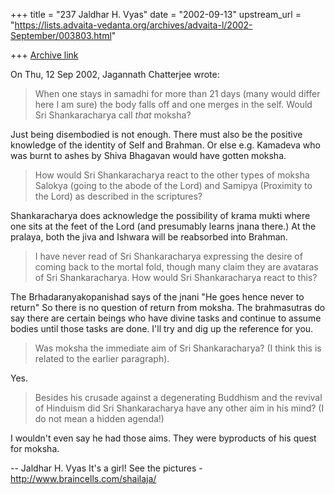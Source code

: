 +++
title = "237 Jaldhar H. Vyas"
date = "2002-09-13"
upstream_url = "https://lists.advaita-vedanta.org/archives/advaita-l/2002-September/003803.html"

+++
[Archive link](https://lists.advaita-vedanta.org/archives/advaita-l/2002-September/003803.html)

On Thu, 12 Sep 2002, Jagannath Chatterjee wrote:

> When one stays in samadhi for more than 21 days (many
> would differ here I am sure) the body falls off and
> one merges in the self. Would Sri Shankaracharya call
> *that* moksha?
>

Just being disembodied is not enough.  There must also be the positive
knowledge of the identity of Self and Brahman.  Or else e.g. Kamadeva who
was burnt to ashes by Shiva Bhagavan would have gotten moksha.

> How would Sri Shankaracharya react to the other types
> of moksha Salokya (going to the abode of the Lord) and
> Samipya (Proximity to the Lord) as described in the
> scriptures?
>

Shankaracharya does acknowledge the possibility of krama mukti where one
sits at the feet of the Lord (and presumably learns jnana there.)  At the
pralaya, both the jiva and Ishwara will be reabsorbed into Brahman.

> I have never read of Sri Shankaracharya expressing the
> desire of coming back to the mortal fold, though many
> claim they are avataras of Sri Shankaracharya. How
> would Sri Shankaracharya react to this?
>

The Brhadaranyakopanishad says of the jnani "He goes hence never to
return"  So there is no question of return from moksha.  The brahmasutras
do say there are certain beings who have divine tasks and continue to
assume bodies until those tasks are done.  I'll try and dig up the
reference for you.

> Was moksha the immediate aim of Sri Shankaracharya? (I
> think this is related to the earlier paragraph).
>

Yes.

> Besides his crusade against a degenerating Buddhism
> and the revival of Hinduism did Sri Shankaracharya
> have any other aim in his mind? (I do not mean a
> hidden agenda!)
>

I wouldn't even say he had those aims.  They were byproducts of his quest
for moksha.

--
Jaldhar H. Vyas <jaldhar at braincells.com>
It's a girl! See the pictures - http://www.braincells.com/shailaja/


